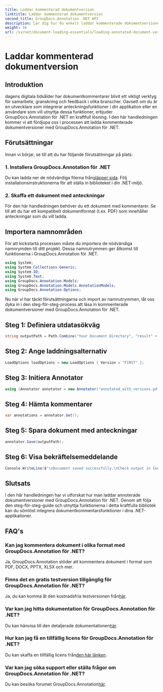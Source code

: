 ```yaml
---
title: Laddar kommenterad dokumentversion
linktitle: Laddar kommenterad dokumentversion
second_title: GroupDocs.Annotation .NET API
description: Lär dig hur du enkelt laddar kommenterade dokumentversioner med GroupDocs.Annotation för .NET. Förenkla samarbets- och granskningsprocesser.
weight: 16
url: /sv/net/document-loading-essentials/loading-annotated-document-version/
---
```


# Laddar kommenterad dokumentversion

## Introduktion
dagens digitala tidsålder har dokumentkommentarer blivit ett viktigt verktyg för samarbete, granskning och feedback i olika branscher. Oavsett om du är en utvecklare som integrerar anteckningsfunktioner i din applikation eller en användare som vill utnyttja dessa funktioner, erbjuder GroupDocs.Annotation för .NET en kraftfull lösning. I den här handledningen kommer vi att fördjupa oss i processen att ladda kommenterade dokumentversioner med GroupDocs.Annotation för .NET.
## Förutsättningar
Innan vi börjar, se till att du har följande förutsättningar på plats:
### 1. Installera GroupDocs.Annotation för .NET
 Du kan ladda ner de nödvändiga filerna från[släpper sida](https://releases.groupdocs.com/annotation/net/). Följ installationsinstruktionerna för att ställa in biblioteket i din .NET-miljö.
### 2. Skaffa ett dokument med anteckningar
För den här handledningen behöver du ett dokument med kommentarer. Se till att du har ett kompatibelt dokumentformat (t.ex. PDF) som innehåller anteckningar som du vill ladda.

## Importera namnområden
För att kickstarta processen måste du importera de nödvändiga namnrymden till ditt projekt. Dessa namnutrymmen ger åtkomst till funktionerna i GroupDocs.Annotation för .NET.

```csharp
using System;
using System.Collections.Generic;
using System.IO;
using System.Text;
using GroupDocs.Annotation.Models;
using GroupDocs.Annotation.Models.AnnotationModels;
using GroupDocs.Annotation.Options;
```


Nu när vi har täckt förutsättningarna och import av namnutrymmen, låt oss dyka in i den steg-för-steg-process att läsa in kommenterade dokumentversioner med GroupDocs.Annotation för .NET.
## Steg 1: Definiera utdatasökväg
```csharp
string outputPath = Path.Combine("Your Document Directory", "result" + Path.GetExtension("input.pdf"));
```
## Steg 2: Ange laddningsalternativ
```csharp
LoadOptions loadOptions = new LoadOptions { Version = "FIRST" };
```
## Steg 3: Initiera Annotator
```csharp
using (Annotator annotator = new Annotator("annotated_with_versions.pdf", loadOptions))
```
## Steg 4: Hämta kommentarer
```csharp
var annotations = annotator.Get();
```
## Steg 5: Spara dokument med anteckningar
```csharp
annotator.Save(outputPath);
```
## Steg 6: Visa bekräftelsemeddelande
```csharp
Console.WriteLine($"\nDocument saved successfully.\nCheck output in {outputPath}.");
```

## Slutsats
I den här handledningen har vi utforskat hur man laddar annoterade dokumentversioner med GroupDocs.Annotation för .NET. Genom att följa den steg-för-steg-guide och utnyttja funktionerna i detta kraftfulla bibliotek kan du sömlöst integrera dokumentkommentarsfunktioner i dina .NET-applikationer.
## FAQ's
### Kan jag kommentera dokument i olika format med GroupDocs.Annotation för .NET?
Ja, GroupDocs.Annotation stöder att kommentera dokument i format som PDF, DOCX, PPTX, XLSX och mer.
### Finns det en gratis testversion tillgänglig för GroupDocs.Annotation för .NET?
 Ja, du kan komma åt den kostnadsfria testversionen från[här](https://releases.groupdocs.com/).
### Var kan jag hitta dokumentation för GroupDocs.Annotation för .NET?
 Du kan hänvisa till den detaljerade dokumentationen[här](https://tutorials.groupdocs.com/annotation/net/).
### Hur kan jag få en tillfällig licens för GroupDocs.Annotation för .NET?
 Du kan skaffa en tillfällig licens från[den här länken](https://purchase.groupdocs.com/temporary-license/).
### Var kan jag söka support eller ställa frågor om GroupDocs.Annotation för .NET?
 Du kan besöka forumet GroupDocs.Annotation[här](https://forum.groupdocs.com/c/annotation/10).
